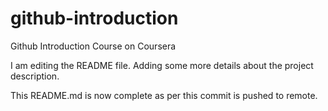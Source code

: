 # github-introduction
Github Introduction Course on Coursera

I am editing the README file. Adding some more details about the project description.

This README.md is now complete as per this commit is pushed to remote.

